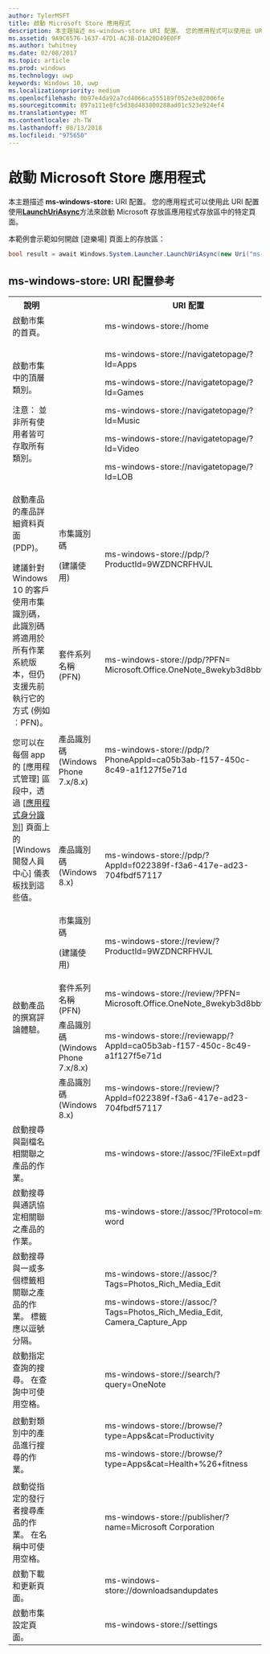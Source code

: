 ```yaml
---
author: TylerMSFT
title: 啟動 Microsoft Store 應用程式
description: 本主題描述 ms-windows-store URI 配置。 您的應用程式可以使用此 URI 配置來啟動 Microsoft 存放區應用程式存放區中的特定頁面。
ms.assetid: 9A9C6576-1637-47D1-AC3B-D1A20D49E0FF
ms.author: twhitney
ms.date: 02/08/2017
ms.topic: article
ms.prod: windows
ms.technology: uwp
keywords: Windows 10, uwp
ms.localizationpriority: medium
ms.openlocfilehash: 0b97e4da92a7cd4066ca555189f052e3e82006fe
ms.sourcegitcommit: 897a111e8fc5d38d483800288ad01c523e924ef4
ms.translationtype: MT
ms.contentlocale: zh-TW
ms.lasthandoff: 08/13/2018
ms.locfileid: "975650"
---
```

# <a name="launch-the-microsoft-store-app"></a>啟動 Microsoft Store 應用程式



本主題描述 **ms-windows-store:** URI 配置。 您的應用程式可以使用此 URI 配置使用[**LaunchUriAsync**](https://msdn.microsoft.com/library/windows/apps/hh701476)方法來啟動 Microsoft 存放區應用程式存放區中的特定頁面。

本範例會示範如何開啟 [遊樂場] 頁面上的存放區：

```cs
bool result = await Windows.System.Launcher.LaunchUriAsync(new Uri("ms-windows-store://navigatetopage/?Id=Games"));
```

## <a name="ms-windows-store-uri-scheme-reference"></a>ms-windows-store: URI 配置參考

<table>
<tr><th>說明</th><th></th><th>URI 配置</th></tr>
<tr><td>啟動市集的首頁。</td><td /><td>ms-windows-store://home</td></tr>
<tr><td>啟動市集中的頂層類別。<p>注意： 並非所有使用者皆可存取所有類別。</p>
</td><td /><td>
<p>ms-windows-store://navigatetopage/?Id=Apps </p>
<p>ms-windows-store://navigatetopage/?Id=Games</p>
<p>ms-windows-store://navigatetopage/?Id=Music</p>
<p>ms-windows-store://navigatetopage/?Id=Video</p>
<p>ms-windows-store://navigatetopage/?Id=LOB</p>
</td>
</tr>
<tr>
<td rowspan="4">啟動產品的產品詳細資料頁面 (PDP)。 <p>建議針對 Windows 10 的客戶使用市集識別碼，此識別碼將適用於所有作業系統版本，但仍支援先前執行它的方式 (例如︰PFN)。</p>
<p>您可以在每個 app 的 [應用程式管理] 區段中，透過 [<a href="https://msdn.microsoft.com/library/windows/apps/mt148561.aspx">應用程式身分識別</a>] 頁面上的 [Windows 開發人員中心] 儀表板找到這些值。</p>
</td>
<td>
市集識別碼 <p>(建議使用)</p>
</td>
<td>
<p>ms-windows-store://pdp/?ProductId=9WZDNCRFHVJL</p>
</td>
</tr>
<tr>
<td>套件系列名稱 (PFN)</td>
<td>ms-windows-store://pdp/?PFN= Microsoft.Office.OneNote_8wekyb3d8bbwe
</td>
</tr>
<tr>
<td>產品識別碼 (Windows Phone 7.x/8.x)</td>
<td>ms-windows-store://pdp/?PhoneAppId=ca05b3ab-f157-450c-8c49-a1f127f5e71d </td>
</tr>
<tr>
<td>產品識別碼 (Windows 8.x)</td>
<td>ms-windows-store://pdp/?AppId=f022389f-f3a6-417e-ad23-704fbdf57117
</td>
</tr>
<tr>
<td rowspan="4">啟動產品的撰寫評論體驗。</td>
<td>市集識別碼 <p>(建議使用)</p></td>
<td>ms-windows-store://review/?ProductId=9WZDNCRFHVJL </td>
</tr>
<tr>
<td>套件系列名稱 (PFN)</td>
<td>ms-windows-store://review/?PFN= Microsoft.Office.OneNote_8wekyb3d8bbwe
</td>
</tr>
<tr>
<td>產品識別碼 (Windows Phone 7.x/8.x)</td>
<td>ms-windows-store://reviewapp/?AppId=ca05b3ab-f157-450c-8c49-a1f127f5e71d </td>
</tr>
<tr>
<td>產品識別碼 (Windows 8.x)</td>
<td>ms-windows-store://review/?AppId=f022389f-f3a6-417e-ad23-704fbdf57117 </td>
</tr>
<tr>
<td>啟動搜尋與副檔名相關聯之產品的作業。 </td>
<td />
<td>ms-windows-store://assoc/?FileExt=pdf
</td>
</tr>
<tr>
<td>啟動搜尋與通訊協定相關聯之產品的作業。</td>
<td />
<td>ms-windows-store://assoc/?Protocol=ms-word </td>
</tr>
<tr>
<td>啟動搜尋與一或多個標籤相關聯之產品的作業。 標籤應以逗號分隔。
</td>
<td />
<td>
<p>ms-windows-store://assoc/?Tags=Photos_Rich_Media_Edit </p>
<p>ms-windows-store://assoc/?Tags=Photos_Rich_Media_Edit, Camera_Capture_App</p>
</td>
</tr>
<tr>
<td>
啟動指定查詢的搜尋。 在查詢中可使用空格。
</td>
<td />
<td>ms-windows-store://search/?query=OneNote </td>
</tr>
<tr>
<td>啟動對類別中的產品進行搜尋的作業。</td>
<td />
<td>
<p>ms-windows-store://browse/?type=Apps&amp;cat=Productivity</p>
<p>ms-windows-store://browse/?type=Apps&amp;cat=Health+%26+fitness </p>
</td>
</tr>
<tr>
<td>啟動從指定的發行者搜尋產品的作業。 在名稱中可使用空格。
</td>
<td />
<td>ms-windows-store://publisher/?name=Microsoft Corporation
</td>
</tr>
<tr><td>啟動下載和更新頁面。</td>
<td />
<td>ms-windows-store://downloadsandupdates </td>
</tr>
<tr>
<td>啟動市集設定頁面。</td>
<td />
<td>ms-windows-store://settings </td>
</tr>
</table>

 

 
